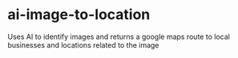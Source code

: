 # ai-image-to-location
Uses AI to identify images and returns a google maps route to local businesses and locations related to the image
